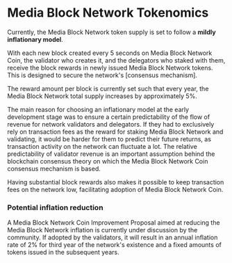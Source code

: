 # Media Block Network Tokenomics

Currently, the Media Block Network token supply is set to follow a **mildly inflationary model**.

With each new block created every 5 seconds on Media Block Network Coin, the validator who creates it, and the delegators who staked with them, receive the block rewards in newly issued Media Block Network tokens. This is designed to secure the network's [consensus mechanism].

The reward amount per block is currently set such that every year, the Media Block Network total supply increases by approximately 5%.

The main reason for choosing an inflationary model at the early development stage was to ensure a certain predictability of the flow of revenue for network validators and delegators. If they had to exclusively rely on transaction fees as the reward for staking Media Block Network and validating, it would be harder for them to predict their future returns, as transaction activity on the network can fluctuate a lot. The relative predictability of validator revenue is an important assumption behind the blockchain consensus theory on which the Media Block Network Coin consensus mechanism is based.

Having substantial block rewards also makes it possible to keep transaction fees on the network low, facilitating adoption of Media Block Network Coin.

### Potential inflation reduction

A Media Block Network Coin Improvement Proposal aimed at reducing the Media Block Network inflation is currently under discussion by the community. If adopted by the validators, it will result in an annual inflation rate of 2% for third year of the network's existence and a fixed amounts of tokens issued in the subsequent years.
